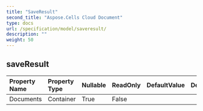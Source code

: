```yaml
---
title: "SaveResult"
second_title: "Aspose.Cells Cloud Document"
type: docs
url: /specification/model/saveresult/
description: ""
weight: 50
---
```


## **saveResult**

 

| Property Name | Property Type | Nullable |  ReadOnly | DefaultValue | Description | 
| :- | :- | :- |:- |  :- | :- |
| Documents | Container | True |  False |  |  |  

